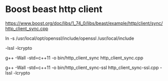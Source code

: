 # Boost beast http client

https://www.boost.org/doc/libs/1_74_0/libs/beast/example/http/client/sync/http_client_sync.cpp

ln -s /usr/local/opt/openssl/include/openssl /usr/local/include

-lssl -lcrypto


g++ -Wall -std=c++11 -o bin/http_client_sync http_client_sync.cpp


g++ -Wall -std=c++11 -o bin/http_client_sync-ssl http_client_sync-ssl.cpp -lssl -lcrypto